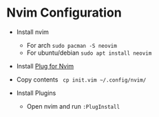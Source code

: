 # Nvim Configuration

* Install nvim
	* For arch
	```sudo pacman -S neovim```
	* For ubuntu/debian
	```sudo apt install neovim```
	
* Install [Plug for Nvim](https://github.com/junegunn/vim-plug)
* Copy contents
``` cp init.vim ~/.config/nvim/```
* Install Plugins
	* Open nvim and run ```:PlugInstall```

